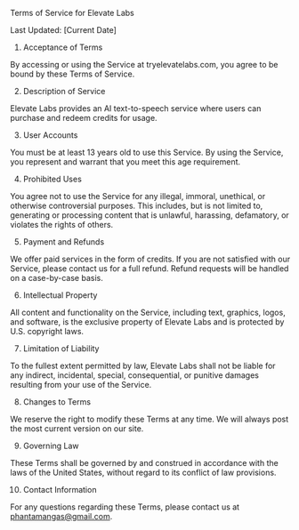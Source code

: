 Terms of Service for Elevate Labs

Last Updated: [Current Date]

1. Acceptance of Terms

By accessing or using the Service at tryelevatelabs.com, you agree to be bound by these Terms of Service.

2. Description of Service

Elevate Labs provides an AI text-to-speech service where users can purchase and redeem credits for usage.

3. User Accounts

You must be at least 13 years old to use this Service. By using the Service, you represent and warrant that you meet this age requirement.

4. Prohibited Uses

You agree not to use the Service for any illegal, immoral, unethical, or otherwise controversial purposes. This includes, but is not limited to, generating or processing content that is unlawful, harassing, defamatory, or violates the rights of others.

5. Payment and Refunds

We offer paid services in the form of credits. If you are not satisfied with our Service, please contact us for a full refund. Refund requests will be handled on a case-by-case basis.

6. Intellectual Property

All content and functionality on the Service, including text, graphics, logos, and software, is the exclusive property of Elevate Labs and is protected by U.S. copyright laws.

7. Limitation of Liability

To the fullest extent permitted by law, Elevate Labs shall not be liable for any indirect, incidental, special, consequential, or punitive damages resulting from your use of the Service.

8. Changes to Terms

We reserve the right to modify these Terms at any time. We will always post the most current version on our site.

9. Governing Law

These Terms shall be governed by and construed in accordance with the laws of the United States, without regard to its conflict of law provisions.

10. Contact Information

For any questions regarding these Terms, please contact us at phantamangas@gmail.com.
